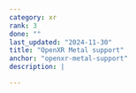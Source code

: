 ```yaml
---
category: xr
rank: 3
done: ""
last_updated: "2024-11-30"
title: "OpenXR Metal support"
anchor: "openxr-metal-support"
description: |

---
```

